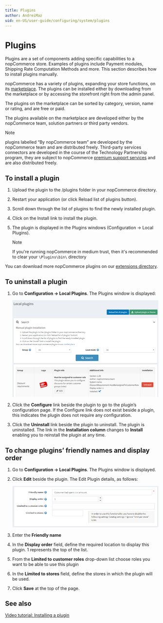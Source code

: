 ```yaml
---
title: Plugins
author: AndreiMaz
uid: en-US/user-guide/configuring/system/plugins
---
```

# Plugins

Plugins are a set of components adding specific capabilities to a nopCommerce store. Examples of plugins include Payment modules, Shipping Rate Computation Methods and more. This section describes how to install plugins manually.

nopCommerce has a variety of plugins, expanding your store functions, on its [marketplace](http://www.nopcommerce.com/marketplace.aspx).  The plugins can be installed either by downloading from the marketplace or by accessing the storefront right from the admin panel.

The plugins on the marketplace can be sorted by category, version, name or rating, and are free or paid.

The plugins available on the marketplace are developed either by the nopCommerce team, solution partners or third party vendors.

> [!NOTE]
> plugins labelled “By nopCommerce team” are developed by the nopCommerce team and are distributed freely. Third-party services connectors are developed in the course of the Technology Partnership program, they are subject to nopCommerce [premium support services](http://www.nopcommerce.com/p/541/nopcommerce-premium-support-services.aspx) and are also distributed freely.

## To install a plugin

1. Upload the plugin to the /plugins folder in your nopCommerce directory.
1. Restart your application (or click Reload list of plugins button).
1. Scroll down through the list of plugins to find the newly installed plugin.
1. Click on the Install link to install the plugin.
1. The plugin is displayed in the Plugins windows (Configuration → Local Plugins).

    > [!NOTE]
    > If you're running nopCommerce in medium trust, then it's recommended to clear your `\Plugins\bin\` directory

You can download more nopCommerce plugins on our [extensions directory](https://www.nopcommerce.com/marketplace.aspx).

## To uninstall a plugin

1. Go to **Configuration → Local Plugins**. The Plugins window is displayed:

    ![Local plugins](_static/plugins/local-plugins.png)
1. Click the **Configure** link beside the plugin to go to the plugin’s configuration page. If the Configure link does not exist beside a plugin, this indicates the plugin does not require any configuration.
1. Click the **Uninstall** link beside the plugin to uninstall. The plugin is uninstalled. The link in the **Installation column** changes to **Install** enabling you to reinstall the plugin at any time.

## To change plugins’ friendly names and display order

1. Go to **Configuration → Local Plugins**. The Plugins window is displayed.
1. Click **Edit** beside the plugin. The Edit Plugin details, as follows:

    ![Edit plugin](_static/plugins/plugin-edit.png)
1. Enter the **Friendly name**
1. In the **Display order** field, define the required location to display this plugin. 1 represents the top of the list.
1. From the **Limited to customer roles** drop-down list choose roles you want to be able to use this plugin
1. In the **Limited to stores** field, define the stores in which the plugin will be used.
1. Click **Save** at the top of the page.

## See also

[Video tutorial: Installing a plugin](https://youtu.be/eLDsSm-4gKA)
